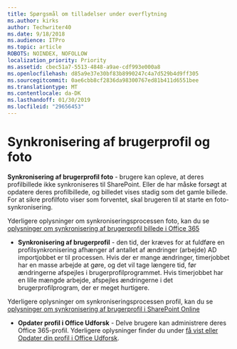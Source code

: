 ```yaml
---
title: Spørgsmål om tilladelser under overflytning
ms.author: kirks
author: Techwriter40
ms.date: 9/18/2018
ms.audience: ITPro
ms.topic: article
ROBOTS: NOINDEX, NOFOLLOW
localization_priority: Priority
ms.assetid: cbec51a7-5513-4848-a9ae-cdf993e000a8
ms.openlocfilehash: d85a9e37e30bf83b8990247c4a7d529b4d9ff305
ms.sourcegitcommit: 0ae6cbb8cf2836da98300767ed81b411d6551bee
ms.translationtype: MT
ms.contentlocale: da-DK
ms.lasthandoff: 01/30/2019
ms.locfileid: "29656453"
---
```

# <a name="user-profile-and-photo-synchronization"></a>Synkronisering af brugerprofil og foto

 **Synkronisering af brugerprofil foto** - brugere kan opleve, at deres profilbillede ikke synkroniseres til SharePoint. Eller de har måske forsøgt at opdatere deres profilbillede, og billedet vises stadig som det gamle billede. For at sikre profilfoto viser som forventet, skal brugeren til at starte en foto-synkronisering. 
  
Yderligere oplysninger om synkroniseringsprocessen foto, kan du se [oplysninger om synkronisering af brugerprofil billede i Office 365](https://go.microsoft.com/fwlink/?linkid=2022634)
  
- **Synkronisering af brugerprofil** - den tid, der kræves for at fuldføre en profilsynkronisering afhænger af antallet af ændringer (arbejde) AD importjobbet er til processen. Hvis der er mange ændringer, timerjobbet har en masse arbejde at gøre, og det vil tage længere tid, før ændringerne afspejles i brugerprofilprogrammet. Hvis timerjobbet har en lille mængde arbejde, afspejles ændringerne i det brugerprofilprogram, der er meget hurtigere. 
  
Yderligere oplysninger om synkroniseringsprocessen profil, kan du se [oplysninger om synkronisering af brugerprofil i SharePoint Online](https://go.microsoft.com/fwlink/?linkid=2022639)
    
- **Opdater profil i Office Udforsk** - Delve brugere kan administrere deres Office 365-profil. Yderligere oplysninger finder du under [få vist eller Opdater din profil i Office Udforsk](https://support.office.com/article/View-and-update-your-profile-in-Office-Delve-4e84343b-eedf-45a1-aeb9-8627ccca14ba).
    

